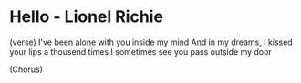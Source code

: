 # Hello - Lionel Richie

(verse)
I've been alone with you inside my mind
And in my dreams, I kissed your lips a thousend times
I sometimes see you pass outside my door

(Chorus)

<!-- TODO: next verse -->

